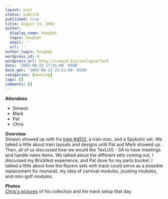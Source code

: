 ```yaml
---
layout: post
status: publish
published: true
title: August 23, 2003
author:
  display_name: houghpt
  login: houghpt
  email: ''
  url: ''
author_login: houghpt
wordpress_id: 4
wordpress_url: http://crmacd.biz/texlugsa/?p=4
date: '2003-08-23 17:51:00 -0500'
date_gmt: '2003-08-23 23:51:00 -0500'
categories: [meeting]
tags: []
comments: []
---
```

<p><strong>Attendees</strong></p>
<ul>
<li>Simeon</li>
<li>Mark</li>
<li>Pat</li>
<li>Chris</li>
</ul>
<p><strong>Overview</strong><br />
Simeon showed up with his <a href="http://guide.lugnet.com/set/4512">train #4512</a>, a train moc, and a Spybotic set. We talked a little about train layouts and designs until Pat and Mark showed up. Then, all of us discussed how we would like TexLUG - SA to have meetings and handle news items. We talked about the different sets coming out, I discussed my Brickfest experience, and Pat dove for my parts bucket. I talked a little about how the Racers sets with track could serve as a possible replacement for monorail, my idea of carnival modules, jousting modules, and mini-golf modules.</p>
<p><strong>Photos</strong><br />
<a href="http://www.brickshelf.com/cgi-bin/gallery.cgi?f=120298">Chris's pictures</a> of his collection and the track setup that day.</p>
